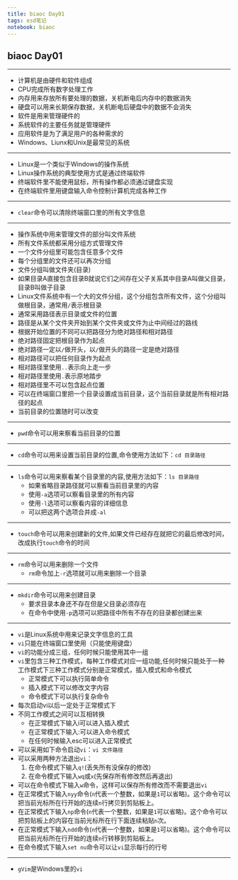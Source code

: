 ```yaml
---
title: biaoc Day01
tags: esd笔记
notebook: biaoc
---
```

## biaoc Day01
---
* 计算机是由硬件和软件组成
* CPU完成所有数字处理工作
* 内存用来存放所有要处理的数据，关机断电后内存中的数据消失
* 硬盘可以用来长期保存数据，关机断电后硬盘中的数据不会消失
* 软件是用来管理硬件的
* 系统软件的主要任务就是管理硬件
* 应用软件是为了满足用户的各种需求的
* Windows、Liunx和Unix是最常见的系统
---
* Linux是一个类似于Windows的操作系统
* Linux操作系统的典型使用方式是通过终端软件
* 终端软件里不能使用鼠标，所有操作都必须通过键盘实现
* 在终端软件里用键盘输入命令控制计算机完成各种工作
---
* `clear`命令可以清除终端窗口里的所有文字信息
---
* 操作系统中用来管理文件的部分叫文件系统
* 所有文件系统都采用分组方式管理文件
* 一个文件分组里可能包含任意多个文件
* 每个分组里的文件还可以再次分组
* 文件分组叫做文件夹(目录)
* 如果目录A直接包含目录B就说它们之间存在父子关系其中目录A叫做父目录，目录B叫做子目录
* Linux文件系统中有一个大的文件分组，这个分组包含所有文件，这个分组叫做根目录，通常用`/`表示根目录
* 通常采用路径表示目录或文件的位置
* 路径是从某个文件夹开始到某个文件夹或文件为止中间经过的路线
* 根据开始位置的不同可以把路径分为绝对路径和相对路径
* 绝对路径固定把根目录作为起点
* 绝对路径一定以`/`做开头，以`/`做开头的路径一定是绝对路径
* 相对路径可以把任何目录作为起点
* 相对路径里使用`..`表示向上走一步
* 相对路径里使用`.`表示原地踏步
* 相对路径里不可以包含起点位置
* 可以在终端窗口里把一个目录设置成当前目录，这个当前目录就是所有相对路径的起点
* 当前目录的位置随时可以改变
---
* `pwd`命令可以用来察看当前目录的位置
---
* `cd`命令可以用来设置当前目录的位置,命令使用方法如下：`cd 目录路径`
---
* `ls`命令可以用来察看某个目录里的内容,使用方法如下：`ls 目录路径`
   * 如果省略目录路径就可以察看当前目录里的内容
   * 使用`-a`选项可以察看目录里的所有内容
   * 使用`-l`选项可以察看内容的详细信息
   * 可以把这两个选项合并成`-al`
---
* `touch`命令可以用来创建新的文件,如果文件已经存在就把它的最后修改时间，改成执行`touch`命令的时间
---
* `rm`命令可以用来删除一个文件
    * `rm`命令加上`-r`选项就可以用来删除一个目录
---
* `mkdir`命令可以用来创建目录
	* 要求目录本身还不存在但是父目录必须存在
	* 在命令中使用`-p`选项可以把路径中所有不存在的目录都创建出来
---
* `vi`是Linux系统中用来记录文字信息的工具
* `vi`只能在终端窗口里使用（只能使用键盘）
* `vi`的功能分成三组，任何时候只能使用其中一组
* `vi`里包含三种工作模式，每种工作模式对应一组功能,任何时候只能处于一种工作模式下三种工作模式分别是正常模式，插入模式和命令模式
    * 正常模式下可以执行简单命令
	* 插入模式下可以修改文字内容
	* 命令模式下可以执行复杂命令
* 每次启动vi以后一定处于正常模式下
* 不同工作模式之间可以互相转换
	* 在正常模式下输入i可以进入插入模式
	* 在正常模式下输入:可以进入命令模式
	* 在任何时候输入esc可以进入正常模式
* 可以采用如下命令启动`vi`：`vi 文件路径`
* 可以采用两种方法退出`vi`：
    1. 在命令模式下输入`q!`(丢失所有没保存的修改)
	2. 在命令模式下输入`wq`或`x`(先保存所有修改然后再退出)
* 可以在命令模式下输入`w`命令，这样可以保存所有修改而不需要退出`vi`
* 在正常模式下输入`nyy`命令(`n`代表一个整数，如果是`1`可以省略)。这个命令可以把当前光标所在行开始的连续`n`行拷贝到剪贴板上。
* 在正常模式下输入`np`命令(`n`代表一个整数，如果是`1`可以省略)。这个命令可以把剪贴板上的内容在当前光标所在行下面连续粘贴`n`次。
* 在正常模式下输入`ndd`命令(`n`代表一个整数，如果是`1`可以省略)。这个命令可以把当前光标所在行开始的连续`n`行转移到剪贴板上。
* 在命令模式下输入`set nu`命令可以让`vi`显示每行的行号
---
* `gVim`是Windows里的`vi`

